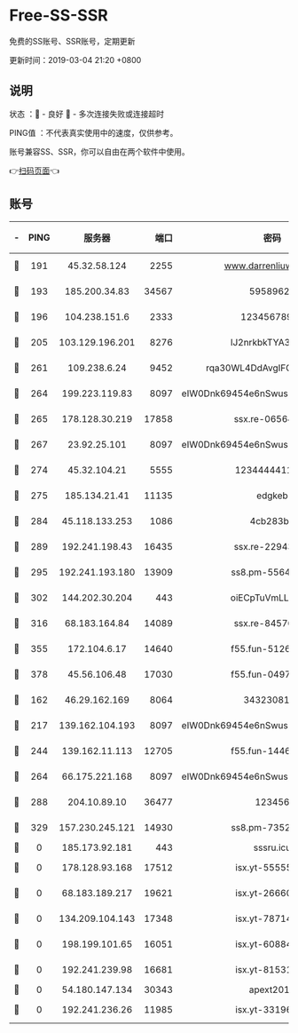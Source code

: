 # Free-SS-SSR

免费的SS账号、SSR账号，定期更新

更新时间：2019-03-04 21:20 +0800

## 说明

状态     ：🙂 - 良好 🙁 - 多次连接失败或连接超时

PING值   ：不代表真实使用中的速度，仅供参考。

账号兼容SS、SSR，你可以自由在两个软件中使用。

👉[扫码页面](https://liesauer.github.io/free-ss-ssr.github.io/)👈

## 账号

|-|PING|服务器|端口|密码|加密方式|区域|
|:----:|:----:|:-----:|-----:|:----:|:----:|:----:|
|🙂|191|45.32.58.124|2255|www.darrenliuwei.com|aes-256-cfb|JP|
|🙂|193|185.200.34.83|34567|59589627|aes-256-cfb|US|
|🙂|196|104.238.151.6|2333|12345678900|aes-256-cfb|JP|
|🙂|205|103.129.196.201|8276|lJ2nrkbkTYA30wv0|aes-256-cfb|US|
|🙂|261|109.238.6.24|9452|rqa30WL4DdAvgIFG6Fs3znzTa|aes-256-cfb|FR|
|🙂|264|199.223.119.83|8097|eIW0Dnk69454e6nSwuspv9DmS201tQ0D|aes-256-cfb|US|
|🙂|265|178.128.30.219|17858|ssx.re-06564019|aes-256-cfb|SG|
|🙂|267|23.92.25.101|8097|eIW0Dnk69454e6nSwuspv9DmS201tQ0D|aes-256-cfb|US|
|🙂|274|45.32.104.21|5555|1234444411111|aes-256-cfb|SG|
|🙂|275|185.134.21.41|11135|edgkeb|aes-256-cfb|GB|
|🙂|284|45.118.133.253|1086|4cb283b8|aes-256-cfb|SG|
|🙂|289|192.241.198.43|16435|ssx.re-22943266|aes-256-cfb|US|
|🙂|295|192.241.193.180|13909|ss8.pm-55642212|aes-256-cfb|US|
|🙂|302|144.202.30.204|443|oiECpTuVmLLxk4Ts|aes-256-cfb|US|
|🙂|316|68.183.164.84|14089|ssx.re-84576345|aes-256-cfb|US|
|🙂|355|172.104.6.17|14640|f55.fun-51267758|aes-256-cfb|US|
|🙂|378|45.56.106.48|17030|f55.fun-04977203|aes-256-cfb|US|
|🙂|162|46.29.162.169|8064|3432308177|aes-256-cfb|RU|
|🙂|217|139.162.104.193|8097|eIW0Dnk69454e6nSwuspv9DmS201tQ0D|aes-256-cfb|JP|
|🙂|244|139.162.11.113|12705|f55.fun-14460072|aes-256-cfb|SG|
|🙂|264|66.175.221.168|8097|eIW0Dnk69454e6nSwuspv9DmS201tQ0D|aes-256-cfb|US|
|🙂|288|204.10.89.10|36477|123456|aes-256-cfb|US|
|🙂|329|157.230.245.121|14930|ss8.pm-73529175|aes-256-cfb|SG|
|🙁|0|185.173.92.181|443|sssru.icu|rc4-md5|RU|
|🙁|0|178.128.93.168|17512|isx.yt-55555865|aes-256-cfb|SG|
|🙁|0|68.183.189.217|19621|isx.yt-26660218|aes-256-cfb|SG|
|🙁|0|134.209.104.143|17348|isx.yt-78714396|aes-256-cfb|SG|
|🙁|0|198.199.101.65|16051|isx.yt-60884333|aes-256-cfb|US|
|🙁|0|192.241.239.98|16681|isx.yt-81531796|aes-256-cfb|US|
|🙁|0|54.180.147.134|30343|apext2019|chacha20|KR|
|🙁|0|192.241.236.26|11985|isx.yt-33196009|aes-256-cfb|US|
